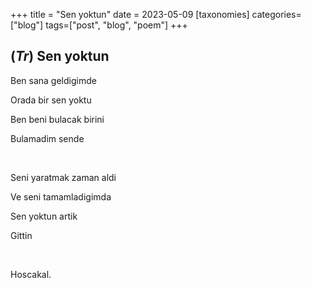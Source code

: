 +++
title = "Sen yoktun"
date = 2023-05-09
[taxonomies]
categories=["blog"]
tags=["post", "blog", "poem"]
+++

## (*Tr*) Sen yoktun

Ben sana geldigimde

Orada bir sen yoktu

Ben beni bulacak birini

Bulamadim sende

<br>

Seni yaratmak zaman aldi

Ve seni tamamladigimda

Sen yoktun artik

Gittin

<br>


Hoscakal.
